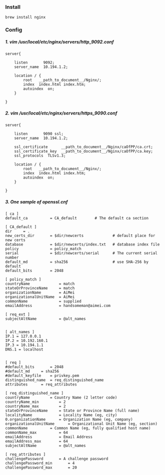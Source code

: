 
### Install

    brew install nginx



### Config

##### 1. vim /usr/local/etc/nginx/servers/http_9092.conf


    server{
    
        listen       9092;
        server_name  10.194.1.2;
    
        location / {
            root   __path_to_document__/Nginx/;
            index  index.html index.htm;
            autoindex  on;
        }
    
    }

##### 2. vim /usr/local/etc/nginx/servers/https_9090.conf


    server{
    
        listen       9090 ssl;
        server_name  10.194.1.2;
    
        ssl_certificate      __path_to_document__/Nginx/caOfPP/ca.crt;
        ssl_certificate_key  __path_to_document__/Nginx/caOfPP/ca.key;
        ssl_protocols  TLSv1.3;
    
        location / {
            root   __path_to_document__/Nginx/;
            index  index.html index.htm;
            autoindex  on;
        }
    
    }


##### 3. One sample of openssl.cnf

    [ ca ]
    default_ca			= CA_default		# The default ca section
    
    [ CA_default ]
    dir		= .
    new_certs_dir		= $dir/newcerts				# default place for new certs
    database			= $dir/newcerts/index.txt	# database index file
    policy				= policy_match
    serial				= $dir/newcerts/serial 		# The current serial number
    default_md			= sha256					# use SHA-256 by default
    default_bits		= 2048
    
    [ policy_match ]
    countryName				= match
    stateOrProvinceName		= match
    organizationName		= AiMei
    organizationalUnitName	= AiMei
    commonName				= supplied
    emailAddress			= handsomeman@aimei.com
    
    [ req_ext ]
    subjectAltName 			= @alt_names
    
    
    [ alt_names ]
    IP.1 = 127.0.0.1
    IP.2 = 10.192.160.1
    IP.3 = 10.194.1.1
    DNS.1 = localhost
    
    
    [ req ]
    #default_bits		= 2048
    #default_md		= sha256
    #default_keyfile 	= privkey.pem
    distinguished_name	= req_distinguished_name
    attributes		= req_attributes
    
    [ req_distinguished_name ]
    countryName			= Country Name (2 letter code)
    countryName_min			= 2
    countryName_max			= 2
    stateOrProvinceName		= State or Province Name (full name)
    localityName			= Locality Name (eg, city)
    0.organizationName		= Organization Name (eg, company)
    organizationalUnitName		= Organizational Unit Name (eg, section)
    commonName			= Common Name (eg, fully qualified host name)
    commonName_max			= 64
    emailAddress			= Email Address
    emailAddress_max		= 64
    subjectAltName 			= @alt_names
    
    [ req_attributes ]
    challengePassword		= A challenge password
    challengePassword_min		= 4
    challengePassword_max		= 20